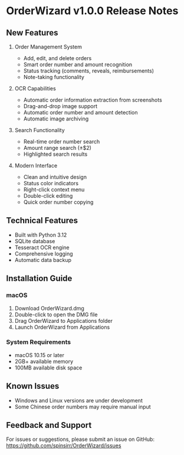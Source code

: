 # OrderWizard v1.0.0 Release Notes

## New Features
1. Order Management System
   - Add, edit, and delete orders
   - Smart order number and amount recognition
   - Status tracking (comments, reveals, reimbursements)
   - Note-taking functionality

2. OCR Capabilities
   - Automatic order information extraction from screenshots
   - Drag-and-drop image support
   - Automatic order number and amount detection
   - Automatic image archiving

3. Search Functionality
   - Real-time order number search
   - Amount range search (±$2)
   - Highlighted search results

4. Modern Interface
   - Clean and intuitive design
   - Status color indicators
   - Right-click context menu
   - Double-click editing
   - Quick order number copying

## Technical Features
- Built with Python 3.12
- SQLite database
- Tesseract OCR engine
- Comprehensive logging
- Automatic data backup

## Installation Guide
### macOS
1. Download OrderWizard.dmg
2. Double-click to open the DMG file
3. Drag OrderWizard to Applications folder
4. Launch OrderWizard from Applications

### System Requirements
- macOS 10.15 or later
- 2GB+ available memory
- 100MB available disk space

## Known Issues
- Windows and Linux versions are under development
- Some Chinese order numbers may require manual input

## Feedback and Support
For issues or suggestions, please submit an issue on GitHub:
https://github.com/spinsirr/OrderWizard/issues 